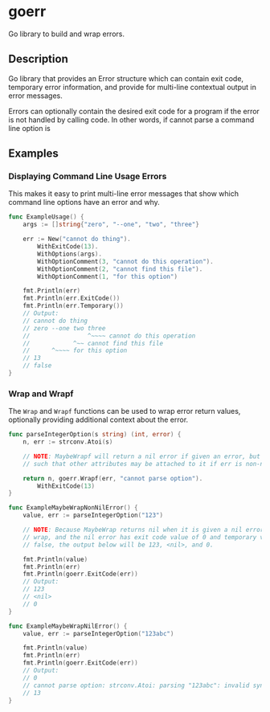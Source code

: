 # goerr

Go library to build and wrap errors.

## Description

Go library that provides an Error structure which can contain exit code,
temporary error information, and provide for multi-line contextual output in
error messages.

Errors can optionally contain the desired exit code for a program if the error
is not handled by calling code. In other words, if cannot parse a command line
option is

## Examples

### Displaying Command Line Usage Errors

This makes it easy to print multi-line error messages that show which command
line options have an error and why.

```Go
func ExampleUsage() {
	args := []string{"zero", "--one", "two", "three"}

	err := New("cannot do thing").
		WithExitCode(13).
		WithOptions(args).
		WithOptionComment(3, "cannot do this operation").
		WithOptionComment(2, "cannot find this file").
		WithOptionComment(1, "for this option")

	fmt.Println(err)
	fmt.Println(err.ExitCode())
	fmt.Println(err.Temporary())
	// Output:
	// cannot do thing
	// zero --one two three
	//                ^~~~~ cannot do this operation
	//            ^~~ cannot find this file
	//      ^~~~~ for this option
	// 13
	// false
}
```

### Wrap and Wrapf

The `Wrap` and `Wrapf` functions can be used to wrap error return values,
optionally providing additional context about the error.

```Go
func parseIntegerOption(s string) (int, error) {
	n, err := strconv.Atoi(s)

	// NOTE: MaybeWrapf will return a nil error if given an error, but wrap err
	// such that other attributes may be attached to it if err is non-nil.

	return n, goerr.Wrapf(err, "cannot parse option").
		WithExitCode(13)
}

func ExampleMaybeWrapNonNilError() {
	value, err := parseIntegerOption("123")

	// NOTE: Because MaybeWrap returns nil when it is given a nil error to
	// wrap, and the nil error has exit code value of 0 and temporary value of
	// false, the output below will be 123, <nil>, and 0.

	fmt.Println(value)
	fmt.Println(err)
	fmt.Println(goerr.ExitCode(err))
	// Output:
	// 123
	// <nil>
	// 0
}

func ExampleMaybeWrapNilError() {
	value, err := parseIntegerOption("123abc")

	fmt.Println(value)
	fmt.Println(err)
	fmt.Println(goerr.ExitCode(err))
	// Output:
	// 0
	// cannot parse option: strconv.Atoi: parsing "123abc": invalid syntax
	// 13
}
```
